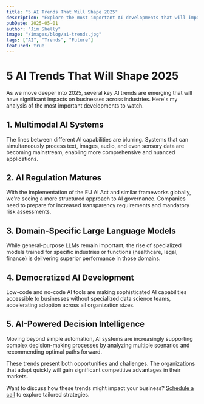 ```yaml
---
title: "5 AI Trends That Will Shape 2025"
description: "Explore the most important AI developments that will impact businesses in the coming year."
pubDate: 2025-05-01
author: "Jim Shelly"
image: "/images/blog/ai-trends.jpg"
tags: ["AI", "Trends", "Future"]
featured: true
---
```


# 5 AI Trends That Will Shape 2025

As we move deeper into 2025, several key AI trends are emerging that will have significant impacts on businesses across industries. Here's my analysis of the most important developments to watch.

## 1. Multimodal AI Systems

The lines between different AI capabilities are blurring. Systems that can simultaneously process text, images, audio, and even sensory data are becoming mainstream, enabling more comprehensive and nuanced applications.

## 2. AI Regulation Matures

With the implementation of the EU AI Act and similar frameworks globally, we're seeing a more structured approach to AI governance. Companies need to prepare for increased transparency requirements and mandatory risk assessments.

## 3. Domain-Specific Large Language Models

While general-purpose LLMs remain important, the rise of specialized models trained for specific industries or functions (healthcare, legal, finance) is delivering superior performance in those domains.

## 4. Democratized AI Development

Low-code and no-code AI tools are making sophisticated AI capabilities accessible to businesses without specialized data science teams, accelerating adoption across all organization sizes.

## 5. AI-Powered Decision Intelligence

Moving beyond simple automation, AI systems are increasingly supporting complex decision-making processes by analyzing multiple scenarios and recommending optimal paths forward.

These trends present both opportunities and challenges. The organizations that adapt quickly will gain significant competitive advantages in their markets.

Want to discuss how these trends might impact your business? [Schedule a call](/contact) to explore tailored strategies.